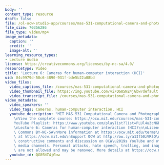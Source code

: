 ```yaml
---
body: ''
content_type: resource
draft: false
file: /ol-ocw-studio-app/courses/mas-531-computational-camera-and-photography-fall-2009/mitmas_531f09_lec06_3_360p_16_9.mp4
file_size: 70356286
file_type: video/mp4
image_metadata:
  caption: ''
  credit: ''
  image-alt: ''
learning_resource_types:
- Lecture Audio
license: https://creativecommons.org/licenses/by-nc-sa/4.0/
resourcetype: Video
title: 'Lecture 6: Cameras for human-computer interaction (HCI)'
uid: 84c9979d-58c6-4890-931f-bde5b22a08bd
video_files:
  video_captions_file: /courses/mas-531-computational-camera-and-photography-fall-2009/1VviYPBnrSSPZIIQ-h5jnwGgEiILgqSSD_transcript.webvtt
  video_thumbnail_file: https://img.youtube.com/vi/QG8SNZ4jGbw/default.jpg
  video_transcript_file: /courses/mas-531-computational-camera-and-photography-fall-2009/1VviYPBnrSSPZIIQ-h5jnwGgEiILgqSSD_transcript.pdf
video_metadata:
  video_speakers: ''
  video_tags: Cameras, human-computer interaction, HCI
  youtube_description: "MIT MAS.531 Computational Camera and Photography, Fall 2009\n\
    \nView the complete course: https://ocw.mit.edu/courses/mas-531-computational-camera-and-photography-fall-2009/\n\
    YouTube Playlist: https://www.youtube.com/playlist?list=PLUl4u3cNGP61pwA6paIRZ30q1sjLE8b6c\n\
    \nLecture 6: Cameras for human-computer interaction (HCI)\n\nLicense: Creative\
    \ Commons BY-NC-SA\nMore information at https://ocw.mit.edu/terms\nMore courses\
    \ at https://ocw.mit.edu\nSupport OCW at http://ow.ly/a1If50zVRlQ\n\nWe encourage\
    \ constructive comments and discussion on OCW\u2019s YouTube and other social\
    \ media channels. Personal attacks, hate speech, trolling, and inappropriate comments\
    \ are not allowed and may be removed. More details at https://ocw.mit.edu/comments."
  youtube_id: QG8SNZ4jGbw
---
```

